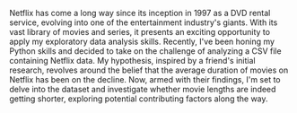 Netflix has come a long way since its inception in 1997 as a DVD rental service, evolving into one of the entertainment industry's giants. With its vast library of movies and series, it presents an exciting opportunity to apply my exploratory data analysis skills. Recently, I've been honing my Python skills and decided to take on the challenge of analyzing a CSV file containing Netflix data. My hypothesis, inspired by a friend's initial research, revolves around the belief that the average duration of movies on Netflix has been on the decline. Now, armed with their findings, I'm set to delve into the dataset and investigate whether movie lengths are indeed getting shorter, exploring potential contributing factors along the way.
